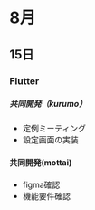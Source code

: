 # 8月

## 15日

### Flutter

##### 共同開発（kurumo）
- 定例ミーティング
- 設定画面の実装

#### 共同開発(mottai)
- figma確認
- 機能要件確認